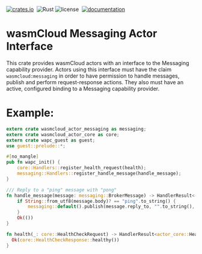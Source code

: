 [![crates.io](https://img.shields.io/crates/v/wasmcloud-actor-messaging.svg)](https://crates.io/crates/wasmcloud-actor-messaging)&nbsp;
![Rust](https://img.shields.io/github/workflow/status/wasmcloud/actor-interfaces/Messaging)
![license](https://img.shields.io/crates/l/wasmcloud-actor-messaging.svg)&nbsp;
[![documentation](https://docs.rs/wasmcloud-actor-messaging/badge.svg)](https://docs.rs/wasmcloud-actor-messaging)
# wasmCloud Messaging Actor Interface

This crate provides wasmCloud actors with an interface to the Messaging capability provider. Actors using this
interface must have the claim `wasmcloud:messaging` in order to have permission to handle messages, publish
and perform request-response actions. They also must have an active, configured binding to a Messaging capability provider.

# Example:
```rust
extern crate wasmcloud_actor_messaging as messaging;
extern crate wasmcloud_actor_core as core;
extern crate wapc_guest as guest;
use guest::prelude::*;

#[no_mangle]
pub fn wapc_init() {
    core::Handlers::register_health_request(health);
    messaging::Handlers::register_handle_message(handle_message);
}

/// Reply to a "ping" message with "pong"
fn handle_message(message: messaging::BrokerMessage) -> HandlerResult<()> {
    if String::from_utf8(message.body)? == "ping".to_string() {
        messaging::default().publish(message.reply_to, "".to_string(), "pong".to_string().into_bytes())?;
    }
    Ok(())
}

fn health(_: core::HealthCheckRequest) -> HandlerResult<actor_core::HealthCheckResponse> {
  Ok(core::HealthCheckResponse::healthy())   
}
```

